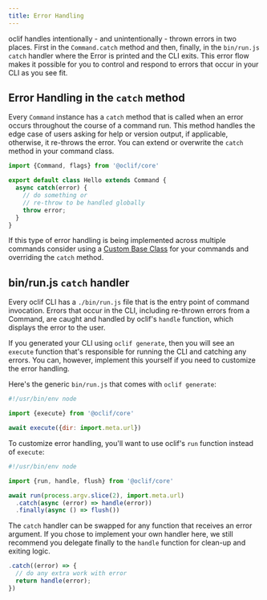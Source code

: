 ```yaml
---
title: Error Handling
---
```


oclif handles intentionally - and unintentionally - thrown errors in two places. First in the `Command.catch` method and then, finally, in the `bin/run.js` `catch` handler where the Error is printed and the CLI exits. This error flow makes it possible for you to control and respond to errors that occur in your CLI as you see fit.

## Error Handling in the `catch` method

Every `Command` instance has a `catch` method that is called when an error occurs throughout the course of a command run. This method handles the edge case of users asking for help or version output, if applicable, otherwise, it re-throws the error. You can extend or overwrite the `catch` method in your command class.

```js
import {Command, flags} from '@oclif/core'

export default class Hello extends Command {
  async catch(error) {
    // do something or
    // re-throw to be handled globally
    throw error;
  }
}
```

If this type of error handling is being implemented across multiple commands consider using a [Custom Base Class](./base_class.md) for your commands and overriding the `catch` method.

## bin/run.js `catch` handler

Every oclif CLI has a `./bin/run.js` file that is the entry point of command invocation. Errors that occur in the CLI, including re-thrown errors from a Command, are caught and handled by oclif's `handle` function, which displays the error to the user.

If you generated your CLI using `oclif generate`, then you will see an `execute` function that's responsible for running the CLI and catching any errors. You can, however, implement this yourself if you need to customize the error handling.

Here's the generic `bin/run.js` that comes with `oclif generate`:

```javascript
#!/usr/bin/env node

import {execute} from '@oclif/core'

await execute({dir: import.meta.url})
```

To customize error handling, you'll want to use oclif's `run` function instead of `execute`:

```javascript
#!/usr/bin/env node

import {run, handle, flush} from '@oclif/core'

await run(process.argv.slice(2), import.meta.url)
  .catch(async (error) => handle(error))
  .finally(async () => flush())
```

The `catch` handler can be swapped for any function that receives an error argument. If you chose to implement your own handler here, we still recommend you delegate finally to the `handle` function for clean-up and exiting logic.

```js
.catch((error) => {
  // do any extra work with error
  return handle(error);
})
```
